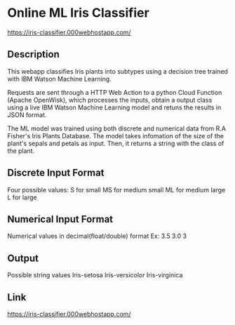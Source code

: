 # Online ML Iris Classifier

https://iris-classifier.000webhostapp.com/

## Description

This webapp classifies Iris plants into subtypes using a decision tree trained with IBM Watson Machine Learning. 

Requests are sent through a HTTP Web Action to a python Cloud Function (Apache OpenWisk), which processes the inputs, obtain a output class using a live IBM Watson Machine Learning model and retuns the results in JSON format.

The ML model was trained using both discrete and numerical data from R.A Fisher's Iris Plants Database. The model takes infomation of the size of the plant's sepals and petals as input. Then, it returns a string with the class of the plant.

## Discrete Input Format

Four possible values:
	S for small
	MS for medium small
	ML for medium large
	L for large

## Numerical Input Format

Numerical values in decimal(float/double) format
	Ex:
		3.5
		3.0
		3

## Output

Possible string values
	Iris-setosa
	Iris-versicolor
	Iris-virginica

## Link

https://iris-classifier.000webhostapp.com/


